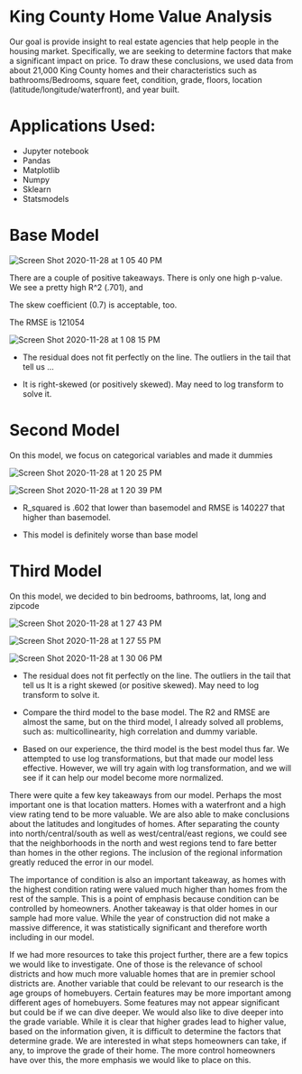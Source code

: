 # King County Home Value Analysis
Our goal is provide insight to real estate agencies that help people in the housing market. Specifically, we are seeking to determine factors that make a significant impact on price. To draw these conclusions, we used data from about 21,000 King County homes and their characteristics such as bathrooms/Bedrooms, square feet, condition, grade, floors, location (latitude/longitude/waterfront), and year built.

# Applications Used:
* Jupyter notebook
* Pandas
* Matplotlib
* Numpy
* Sklearn
* Statsmodels

# Base Model
![Screen Shot 2020-11-28 at 1 05 40 PM](https://user-images.githubusercontent.com/72099238/100524052-7b56f680-317a-11eb-87e8-065c8d4d7f54.png)

There are a couple of positive takeaways. There is only one high p-value. We see a pretty high R^2 (.701), and

The skew coefficient (0.7) is acceptable, too.

The RMSE is 121054

![Screen Shot 2020-11-28 at 1 08 15 PM](https://user-images.githubusercontent.com/72099238/100524096-cb35bd80-317a-11eb-81b0-8e0d59608ec8.png)

* The residual does not fit perfectly on the line. The outliers in the tail that tell us ...

* It is right-skewed (or positively skewed). May need to log transform to solve it.

# Second Model

On this model, we focus on categorical variables and made it dummies

![Screen Shot 2020-11-28 at 1 20 25 PM](https://user-images.githubusercontent.com/72099238/100524298-86ab2180-317c-11eb-988d-4358ba462383.png)


![Screen Shot 2020-11-28 at 1 20 39 PM](https://user-images.githubusercontent.com/72099238/100524302-90348980-317c-11eb-90ba-dd18880a1b62.png)


* R_squared is .602 that lower than basemodel and RMSE is 140227 that higher than basemodel. 

* This model is definitely worse than base model

# Third Model

On this model, we decided to bin bedrooms, bathrooms, lat, long and zipcode

![Screen Shot 2020-11-28 at 1 27 43 PM](https://user-images.githubusercontent.com/72099238/100524412-9c6d1680-317d-11eb-8969-8098910bfd52.png)

![Screen Shot 2020-11-28 at 1 27 55 PM](https://user-images.githubusercontent.com/72099238/100524417-a42cbb00-317d-11eb-9a6a-b5cd6ce2f085.png)

![Screen Shot 2020-11-28 at 1 30 06 PM](https://user-images.githubusercontent.com/72099238/100524439-da6a3a80-317d-11eb-88f0-736fbfdb8899.png)


* The residual does not fit perfectly on the line. The outliers in the tail that tell us It is a right skewed (or positive skewed). May need to log transform to solve it.

* Compare the third model to the base model. The R2 and RMSE are almost the same, but on the third model, I already solved all problems, such as: multicollinearity, high correlation and dummy variable.

* Based on our experience, the third model is the best model thus far. We attempted to use log transformations, but that made our model less effective. However, we will try again with log transformation, and we will see if it can help our model become more normalized.


There were quite a few key takeaways from our model. Perhaps the most important one is that location matters. Homes with a waterfront and a high view rating tend to be more valuable. We are also able to make conclusions about the latitudes and longitudes of homes. After separating the county into north/central/south as well as west/central/east regions, we could see that the neighborhoods in the north and west regions tend to fare better than homes in the other regions. The inclusion of the regional information greatly reduced the error in our model.

The importance of condition is also an important takeaway, as homes with the highest condition rating were valued much higher than homes from the rest of the sample. This is a point of emphasis because condition can be controlled by homeowners. Another takeaway is that older homes in our sample had more value. While the year of construction did not make a massive difference, it was statistically significant and therefore worth including in our model.

If we had more resources to take this project further, there are a few topics we would like to investigate. One of those is the relevance of school districts and how much more valuable homes that are in premier school districts are. Another variable that could be relevant to our research is the age groups of homebuyers.
Certain features may be more important among different ages of homebuyers. Some features may not appear significant but could be if we can dive deeper.
We would also like to dive deeper into the grade variable. While it is clear that higher grades lead to higher value, based on the information given, it is difficult to determine the factors that determine grade. We are interested in what steps homeowners can take, if any, to improve the grade of their home. The more control homeowners have over this, the more emphasis we would like to place on this.
